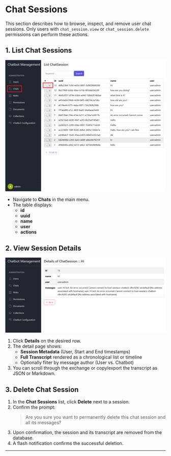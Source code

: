 # Chat Sessions

This section describes how to browse, inspect, and remove user chat sessions. Only users with `chat_session.view` or
`chat_session.delete` permissions can perform these actions.

## 1. List Chat Sessions

![chats.png](_static/images/chats.png)

- Navigate to **Chats** in the main menu.
- The table displays:
    - **id**
    - **uuid**
    - **name**
    - **user**
    - **actions**

## 2. View Session Details

![chat_details.png](_static/images/chat_details.png)

1. Click **Details** on the desired row.
2. The detail page shows:
    - **Session Metadata** (User, Start and End timestamps)
    - **Full Transcript** rendered as a chronological list or timeline
    - Optionally filter by message author (User vs. Chatbot)
3. You can scroll through the exchange or copy/export the transcript as JSON or Markdown.

## 3. Delete Chat Session

1. In the **Chat Sessions** list, click **Delete** next to a session.
2. Confirm the prompt:
   > Are you sure you want to permanently delete this chat session and all its messages?
3. Upon confirmation, the session and its transcript are removed from the database.
4. A flash notification confirms the successful deletion.

---
